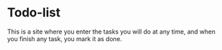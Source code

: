 # Todo-list
This is a site where you enter the tasks you will do at any time, and when you finish any task, you mark it as done.
